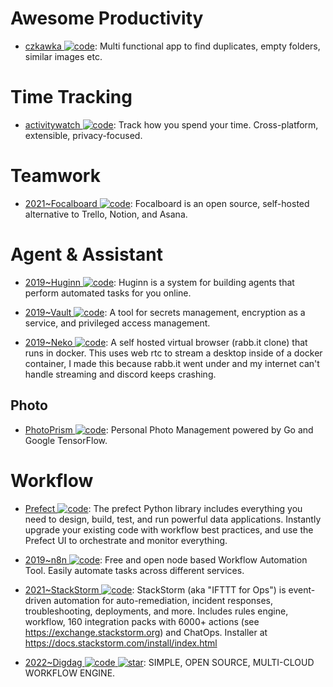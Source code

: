 # Awesome Productivity

- [czkawka ![code](https://ng-tech.icu/assets/code.svg)](https://github.com/qarmin/czkawka): Multi functional app to find duplicates, empty folders, similar images etc.

# Time Tracking

- [activitywatch ![code](https://ng-tech.icu/assets/code.svg)](https://github.com/ActivityWatch/activitywatch): Track how you spend your time. Cross-platform, extensible, privacy-focused.

# Teamwork

- [2021~Focalboard ![code](https://ng-tech.icu/assets/code.svg)](https://github.com/mattermost/focalboard): Focalboard is an open source, self-hosted alternative to Trello, Notion, and Asana.

# Agent & Assistant

- [2019~Huginn ![code](https://ng-tech.icu/assets/code.svg)](https://github.com/huginn/huginn/): Huginn is a system for building agents that perform automated tasks for you online.

- [2019~Vault ![code](https://ng-tech.icu/assets/code.svg)](https://github.com/hashicorp/vault): A tool for secrets management, encryption as a service, and privileged access management.

- [2019~Neko ![code](https://ng-tech.icu/assets/code.svg)](https://github.com/nurdism/neko): A self hosted virtual browser (rabb.it clone) that runs in docker. This uses web rtc to stream a desktop inside of a docker container, I made this because rabb.it went under and my internet can't handle streaming and discord keeps crashing.

## Photo

- [PhotoPrism ![code](https://ng-tech.icu/assets/code.svg)](https://github.com/photoprism/photoprism): Personal Photo Management powered by Go and Google TensorFlow.

# Workflow

- [Prefect ![code](https://ng-tech.icu/assets/code.svg)](https://www.prefect.io/products/core/): The prefect Python library includes everything you need to design, build, test, and run powerful data applications. Instantly upgrade your existing code with workflow best practices, and use the Prefect UI to orchestrate and monitor everything.

- [2019~n8n ![code](https://ng-tech.icu/assets/code.svg)](https://github.com/n8n-io/n8n): Free and open node based Workflow Automation Tool. Easily automate tasks across different services.

- [2021~StackStorm ![code](https://ng-tech.icu/assets/code.svg)](https://github.com/StackStorm/st2): StackStorm (aka "IFTTT for Ops") is event-driven automation for auto-remediation, incident responses, troubleshooting, deployments, and more. Includes rules engine, workflow, 160 integration packs with 6000+ actions (see https://exchange.stackstorm.org) and ChatOps. Installer at https://docs.stackstorm.com/install/index.html

- [2022~Digdag ![code](https://ng-tech.icu/assets/code.svg) ![star](https://img.shields.io/github/stars/treasure-data/digdag)](https://github.com/treasure-data/digdag): SIMPLE, OPEN SOURCE, MULTI-CLOUD WORKFLOW ENGINE.
